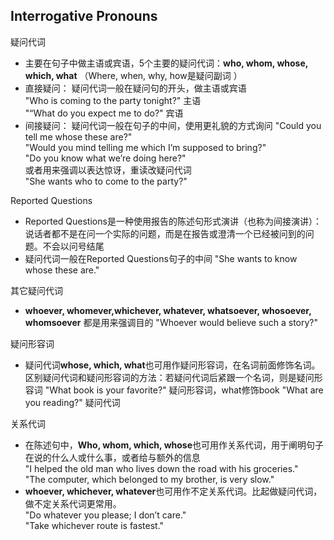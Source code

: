 ## Interrogative Pronouns
疑问代词
* 主要在句子中做主语或宾语，5个主要的疑问代词：**who, whom, whose, which, what** （Where, when, why, how是疑问副词 ）
* 直接疑问： 疑问代词一般在疑问句的开头，做主语或宾语  
"Who is coming to the party tonight?" 主语  
"“What do you expect me to do?" 宾语
* 间接疑问： 疑问代词一般在句子的中间，使用更礼貌的方式询问
"Could you tell me whose these are?"  
"Would you mind telling me which I’m supposed to bring?"  
"Do you know what we’re doing here?"  
或者用来强调以表达惊讶，重读改疑问代词  
"She wants who to come to the party?"

Reported Questions
* Reported Questions是一种使用报告的陈述句形式演讲（也称为间接演讲）：说话者都不是在问一个实际的问题，而是在报告或澄清一个已经被问到的问题。不会以问号结尾
* 疑问代词一般在Reported Questions句子的中间
"She wants to know whose these are."

其它疑问代词
* **whoever, whomever,whichever, whatever, whatsoever, whosoever, whomsoever** 都是用来强调目的
"Whoever would believe such a story?"

疑问形容词
* 疑问代词**whose, which, what**也可用作疑问形容词，在名词前面修饰名词。区别疑问代词和疑问形容词的方法：若疑问代词后紧跟一个名词，则是疑问形容词
"What book is your favorite?" 疑问形容词，what修饰book
"What are you reading?" 疑问代词

关系代词
* 在陈述句中，**Who, whom, which, whose**也可用作关系代词，用于阐明句子在说的什么人或什么事，或者给与额外的信息  
"I helped the old man who lives down the road with his groceries."  
"The computer, which belonged to my brother, is very slow."  
* **whoever, whichever, whatever**也可用作不定关系代词。比起做疑问代词，做不定关系代词更常用。  
"Do whatever you please; I don’t care."  
"Take whichever route is fastest."  